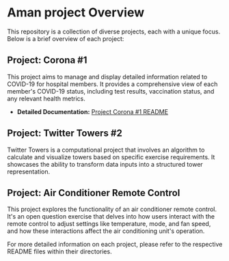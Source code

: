 # Aman project Overview

This repository is a collection of diverse projects, each with a unique focus. Below is a brief overview of each project:

## Project: Corona #1

This project aims to manage and display detailed information related to COVID-19 for hospital members. It provides a comprehensive view of each member's COVID-19 status, including test results, vaccination status, and any relevant health metrics.

- **Detailed Documentation:** [Project Corona #1 README](./#1/README.md)

## Project: Twitter Towers #2

Twitter Towers is a computational project that involves an algorithm to calculate and visualize towers based on specific exercise requirements. It showcases the ability to transform data inputs into a structured tower representation.

## Project: Air Conditioner Remote Control

This project explores the functionality of an air conditioner remote control. It's an open question exercise that delves into how users interact with the remote control to adjust settings like temperature, mode, and fan speed, and how these interactions affect the air conditioning unit's operation.


For more detailed information on each project, please refer to the respective README files within their directories.
